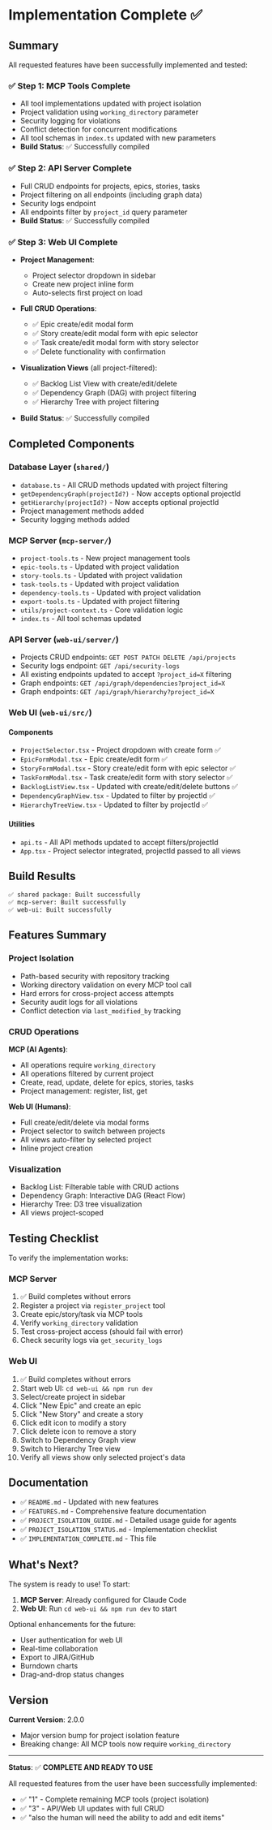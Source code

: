 # Implementation Complete ✅

## Summary

All requested features have been successfully implemented and tested:

### ✅ Step 1: MCP Tools Complete
- All tool implementations updated with project isolation
- Project validation using `working_directory` parameter
- Security logging for violations
- Conflict detection for concurrent modifications
- All tool schemas in `index.ts` updated with new parameters
- **Build Status**: ✅ Successfully compiled

### ✅ Step 2: API Server Complete
- Full CRUD endpoints for projects, epics, stories, tasks
- Project filtering on all endpoints (including graph data)
- Security logs endpoint
- All endpoints filter by `project_id` query parameter
- **Build Status**: ✅ Successfully compiled

### ✅ Step 3: Web UI Complete
- **Project Management**:
  - Project selector dropdown in sidebar
  - Create new project inline form
  - Auto-selects first project on load

- **Full CRUD Operations**:
  - ✅ Epic create/edit modal form
  - ✅ Story create/edit modal form with epic selector
  - ✅ Task create/edit modal form with story selector
  - ✅ Delete functionality with confirmation

- **Visualization Views** (all project-filtered):
  - ✅ Backlog List View with create/edit/delete
  - ✅ Dependency Graph (DAG) with project filtering
  - ✅ Hierarchy Tree with project filtering

- **Build Status**: ✅ Successfully compiled

## Completed Components

### Database Layer (`shared/`)
- `database.ts` - All CRUD methods updated with project filtering
- `getDependencyGraph(projectId?)` - Now accepts optional projectId
- `getHierarchy(projectId?)` - Now accepts optional projectId
- Project management methods added
- Security logging methods added

### MCP Server (`mcp-server/`)
- `project-tools.ts` - New project management tools
- `epic-tools.ts` - Updated with project validation
- `story-tools.ts` - Updated with project validation
- `task-tools.ts` - Updated with project validation
- `dependency-tools.ts` - Updated with project validation
- `export-tools.ts` - Updated with project filtering
- `utils/project-context.ts` - Core validation logic
- `index.ts` - All tool schemas updated

### API Server (`web-ui/server/`)
- Projects CRUD endpoints: `GET POST PATCH DELETE /api/projects`
- Security logs endpoint: `GET /api/security-logs`
- All existing endpoints updated to accept `?project_id=X` filtering
- Graph endpoints: `GET /api/graph/dependencies?project_id=X`
- Graph endpoints: `GET /api/graph/hierarchy?project_id=X`

### Web UI (`web-ui/src/`)

#### Components
- `ProjectSelector.tsx` - Project dropdown with create form ✅
- `EpicFormModal.tsx` - Epic create/edit form ✅
- `StoryFormModal.tsx` - Story create/edit form with epic selector ✅
- `TaskFormModal.tsx` - Task create/edit form with story selector ✅
- `BacklogListView.tsx` - Updated with create/edit/delete buttons ✅
- `DependencyGraphView.tsx` - Updated to filter by projectId ✅
- `HierarchyTreeView.tsx` - Updated to filter by projectId ✅

#### Utilities
- `api.ts` - All API methods updated to accept filters/projectId
- `App.tsx` - Project selector integrated, projectId passed to all views

## Build Results

```bash
✅ shared package: Built successfully
✅ mcp-server: Built successfully
✅ web-ui: Built successfully
```

## Features Summary

### Project Isolation
- Path-based security with repository tracking
- Working directory validation on every MCP tool call
- Hard errors for cross-project access attempts
- Security audit logs for all violations
- Conflict detection via `last_modified_by` tracking

### CRUD Operations
**MCP (AI Agents)**:
- All operations require `working_directory`
- All operations filtered by current project
- Create, read, update, delete for epics, stories, tasks
- Project management: register, list, get

**Web UI (Humans)**:
- Full create/edit/delete via modal forms
- Project selector to switch between projects
- All views auto-filter by selected project
- Inline project creation

### Visualization
- Backlog List: Filterable table with CRUD actions
- Dependency Graph: Interactive DAG (React Flow)
- Hierarchy Tree: D3 tree visualization
- All views project-scoped

## Testing Checklist

To verify the implementation works:

### MCP Server
1. ✅ Build completes without errors
2. Register a project via `register_project` tool
3. Create epic/story/task via MCP tools
4. Verify `working_directory` validation
5. Test cross-project access (should fail with error)
6. Check security logs via `get_security_logs`

### Web UI
1. ✅ Build completes without errors
2. Start web UI: `cd web-ui && npm run dev`
3. Select/create project in sidebar
4. Click "New Epic" and create an epic
5. Click "New Story" and create a story
6. Click edit icon to modify a story
7. Click delete icon to remove a story
8. Switch to Dependency Graph view
9. Switch to Hierarchy Tree view
10. Verify all views show only selected project's data

## Documentation

- ✅ `README.md` - Updated with new features
- ✅ `FEATURES.md` - Comprehensive feature documentation
- ✅ `PROJECT_ISOLATION_GUIDE.md` - Detailed usage guide for agents
- ✅ `PROJECT_ISOLATION_STATUS.md` - Implementation checklist
- ✅ `IMPLEMENTATION_COMPLETE.md` - This file

## What's Next?

The system is ready to use! To start:

1. **MCP Server**: Already configured for Claude Code
2. **Web UI**: Run `cd web-ui && npm run dev` to start

Optional enhancements for the future:
- User authentication for web UI
- Real-time collaboration
- Export to JIRA/GitHub
- Burndown charts
- Drag-and-drop status changes

## Version

**Current Version**: 2.0.0
- Major version bump for project isolation feature
- Breaking change: All MCP tools now require `working_directory`

---

**Status**: ✅ **COMPLETE AND READY TO USE**

All requested features from the user have been successfully implemented:
- ✅ "1" - Complete remaining MCP tools (project isolation)
- ✅ "3" - API/Web UI updates with full CRUD
- ✅ "also the human will need the ability to add and edit items"
